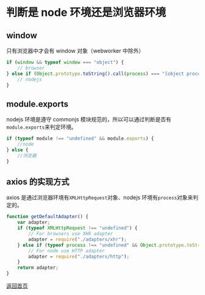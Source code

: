 # 判断是 node 环境还是浏览器环境

## window

只有浏览器中才会有 window 对象（webworker 中除外）

```js
if (window && typeof window === "object") {
    // browser
} else if (Object.prototype.toString().call(process) === "[object process]") {
    // nodejs
}
```

## module.exports

nodejs 环境是遵守 commonjs 模块规范的，所以可以通过判断是否有`module.exports`来判定环境。

```js
if (typeof module !== "undefined" && module.exports) {
    //node
} else {
    //浏览器
}
```

## axios 的实现方式

axios 是通过浏览器环境有`XMLHttpRequest`对象、nodejs 环境有`process`对象来判定的。

```js
function getDefaultAdapter() {
    var adapter;
    if (typeof XMLHttpRequest !== "undefined") {
        // For browsers use XHR adapter
        adapter = require("./adapters/xhr");
    } else if (typeof process !== "undefined" && Object.prototype.toString.call(process) === "[object process]") {
        // For node use HTTP adapter
        adapter = require("./adapters/http");
    }
    return adapter;
}
```

[返回首页](/)